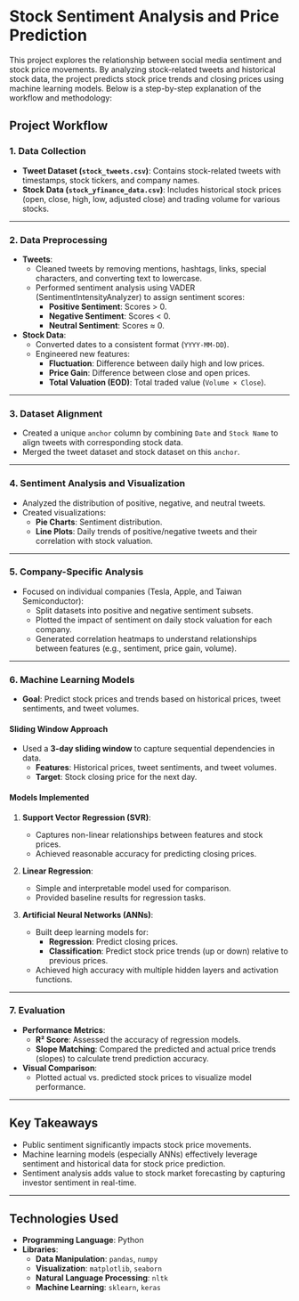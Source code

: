 # **Stock Sentiment Analysis and Price Prediction**

This project explores the relationship between social media sentiment and stock price movements. By analyzing stock-related tweets and historical stock data, the project predicts stock price trends and closing prices using machine learning models. Below is a step-by-step explanation of the workflow and methodology:

## **Project Workflow**

### **1. Data Collection**
- **Tweet Dataset (`stock_tweets.csv`)**: Contains stock-related tweets with timestamps, stock tickers, and company names.
- **Stock Data (`stock_yfinance_data.csv`)**: Includes historical stock prices (open, close, high, low, adjusted close) and trading volume for various stocks.

---

### **2. Data Preprocessing**
- **Tweets**:
  - Cleaned tweets by removing mentions, hashtags, links, special characters, and converting text to lowercase.
  - Performed sentiment analysis using VADER (SentimentIntensityAnalyzer) to assign sentiment scores:
    - **Positive Sentiment**: Scores > 0.
    - **Negative Sentiment**: Scores < 0.
    - **Neutral Sentiment**: Scores ≈ 0.
- **Stock Data**:
  - Converted dates to a consistent format (`YYYY-MM-DD`).
  - Engineered new features:
    - **Fluctuation**: Difference between daily high and low prices.
    - **Price Gain**: Difference between close and open prices.
    - **Total Valuation (EOD)**: Total traded value (`Volume × Close`).

---

### **3. Dataset Alignment**
- Created a unique `anchor` column by combining `Date` and `Stock Name` to align tweets with corresponding stock data.
- Merged the tweet dataset and stock dataset on this `anchor`.

---

### **4. Sentiment Analysis and Visualization**
- Analyzed the distribution of positive, negative, and neutral tweets.
- Created visualizations:
  - **Pie Charts**: Sentiment distribution.
  - **Line Plots**: Daily trends of positive/negative tweets and their correlation with stock valuation.

---

### **5. Company-Specific Analysis**
- Focused on individual companies (Tesla, Apple, and Taiwan Semiconductor):
  - Split datasets into positive and negative sentiment subsets.
  - Plotted the impact of sentiment on daily stock valuation for each company.
  - Generated correlation heatmaps to understand relationships between features (e.g., sentiment, price gain, volume).

---

### **6. Machine Learning Models**
- **Goal**: Predict stock prices and trends based on historical prices, tweet sentiments, and tweet volumes.
  
#### **Sliding Window Approach**
- Used a **3-day sliding window** to capture sequential dependencies in data.
  - **Features**: Historical prices, tweet sentiments, and tweet volumes.
  - **Target**: Stock closing price for the next day.

#### **Models Implemented**
1. **Support Vector Regression (SVR)**:
   - Captures non-linear relationships between features and stock prices.
   - Achieved reasonable accuracy for predicting closing prices.
   
2. **Linear Regression**:
   - Simple and interpretable model used for comparison.
   - Provided baseline results for regression tasks.

3. **Artificial Neural Networks (ANNs)**:
   - Built deep learning models for:
     - **Regression**: Predict closing prices.
     - **Classification**: Predict stock price trends (up or down) relative to previous prices.
   - Achieved high accuracy with multiple hidden layers and activation functions.

---

### **7. Evaluation**
- **Performance Metrics**:
  - **R² Score**: Assessed the accuracy of regression models.
  - **Slope Matching**: Compared the predicted and actual price trends (slopes) to calculate trend prediction accuracy.
- **Visual Comparison**:
  - Plotted actual vs. predicted stock prices to visualize model performance.

---

## **Key Takeaways**
- Public sentiment significantly impacts stock price movements.
- Machine learning models (especially ANNs) effectively leverage sentiment and historical data for stock price prediction.
- Sentiment analysis adds value to stock market forecasting by capturing investor sentiment in real-time.

---

## **Technologies Used**
- **Programming Language**: Python
- **Libraries**: 
  - **Data Manipulation**: `pandas`, `numpy`
  - **Visualization**: `matplotlib`, `seaborn`
  - **Natural Language Processing**: `nltk`
  - **Machine Learning**: `sklearn`, `keras`
